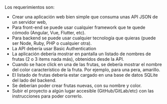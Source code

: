 Los requerimientos son:
* Crear una aplicación web bien simple que consuma unas API JSON de un servidor web,
* Para front-end se puede usar cualquier framework que te quede cómodo (Angular, Vue, Flutter, etc).
* Para backend se puede usar cualquier tecnología que quieras (puede ser Node, Ruby, PHP o cualquier otra).
* La API debería usar Basic Authentication
* La aplicación debería mostrar en pantalla un listado de nombres de frutas (2 o 3 items nada más), obtenidos desde la API.
* Cuando se hace click en una de las frutas, se debería mostrar el nombre del color característico de la fruta. Por ejemplo, para una pera, amarillo. 
* El listado de frutas debería estar cargado en una base de datos SQLite del lado del backend.
* Se deberían poder crear frutas nuevas, con su nombre y color. 
* Subir el proyecto a algún lugar accesible (GitHub/GitLab/etc) con las instrucciones para poder correrlo.